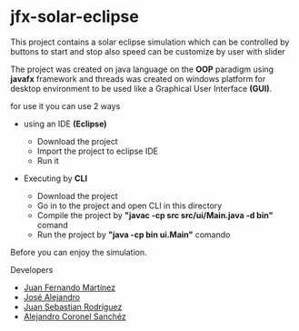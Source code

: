 ﻿# jfx-solar-eclipse
This project contains a solar eclipse simulation which can be controlled by buttons to start and stop
also speed can be customize by user with slider 

The project was created on java language on the **OOP** paradigm using **javafx** framework and threads 
was created on windows platform for desktop environment to be used like a Graphical User Interface **(GUI)**.

for use it you can use 2 ways 


  * using an IDE **(Eclipse)**  
 	- Download the project   
 	- Import the project to eclipse IDE    
 	- Run it     
 	     
 	     
 	     
  * Executing by **CLI**      
 	- Download the project   
 	- Go in to the project and open CLI in this directory   
 	- Compile the project by **"javac -cp src src/ui/Main.java -d bin"** comand  
 	- Run the project by **"java -cp bin ui.Main"** comando   
 	
 Before you can enjoy the simulation. 
 
 
 
 Developers
 * [Juan Fernando Martínez](https://github.com/JuanFernandoMartinez)     
 * [José Alejandro](https://github.com/jose-2001)    
 * [Juan Sebastian Rodríguez](https://github.com/juanserodriguez16)      
 * [Alejandro Coronel Sanchéz](https://github.com/Xoten)         
 
 
 
